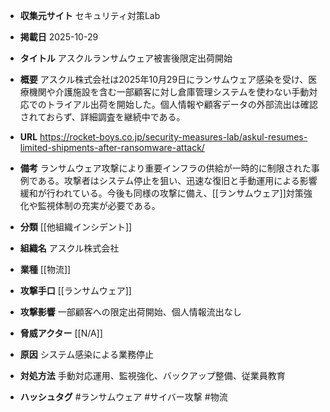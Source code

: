 - **収集元サイト**
セキュリティ対策Lab

- **掲載日**
2025-10-29

- **タイトル**
アスクルランサムウェア被害後限定出荷開始

- **概要**
アスクル株式会社は2025年10月29日にランサムウェア感染を受け、医療機関や介護施設を含む一部顧客に対し倉庫管理システムを使わない手動対応でのトライアル出荷を開始した。個人情報や顧客データの外部流出は確認されておらず、詳細調査を継続中である。

- **URL**
https://rocket-boys.co.jp/security-measures-lab/askul-resumes-limited-shipments-after-ransomware-attack/

- **備考**
ランサムウェア攻撃により重要インフラの供給が一時的に制限された事例である。攻撃者はシステム停止を狙い、迅速な復旧と手動運用による影響緩和が行われている。今後も同様の攻撃に備え、[[ランサムウェア]]対策強化や監視体制の充実が必要である。

- **分類**
[[他組織インシデント]]

- **組織名**
アスクル株式会社

- **業種**
[[物流]]

- **攻撃手口**
[[ランサムウェア]]

- **攻撃影響**
一部顧客への限定出荷開始、個人情報流出なし

- **脅威アクター**
[[N/A]]

- **原因**
システム感染による業務停止

- **対処方法**
手動対応運用、監視強化、バックアップ整備、従業員教育

- **ハッシュタグ**
#ランサムウェア #サイバー攻撃 #物流
